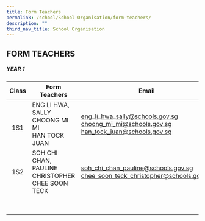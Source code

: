 ```yaml
---
title: Form Teachers
permalink: /school/School-Organisation/form-teachers/
description: ""
third_nav_title: School Organisation
---
```

## FORM TEACHERS

##### YEAR 1

| Class  | Form Teachers  | Email  |
|:-:|---|---|
| <br>1S1  | ENG LI HWA, SALLY<br>CHOONG MI MI<br>HAN TOCK JUAN  | [eng\_li\_hwa\_sally@schools.gov.sg](mailto:eng_li_hwa_sally@schools.gov.sg)<br>[choong\_mi\_mi@schools.gov.sg](mailto:choong_mi_mi@schools.gov.sg)<br>[han\_tock\_juan@schools.gov.sg](mailto:han_tock_juan@schools.gov.sg)  |
| 1S2  | SOH CHI CHAN, PAULINE<br>CHRISTOPHER CHEE SOON TECK  | [soh\_chi\_chan\_pauline@schools.gov.sg](mailto:soh_chi_chan_pauline@schools.gov.sg)<br>[chee\_soon\_teck\_christopher@schools.gov.sg](mailto:chee_soon_teck_christopher@schools.gov.sg)  |
|   |   |   |
|   |   |   |
|   |   |   |
|   |   |   |
|   |   |   |
|   |   |   |
|   |   |   |
|   |   |   |